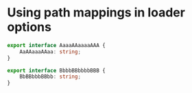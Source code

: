 # Using path mappings in loader options

```ts { "file": "<folder-a>/folder-a.ts", "symbol": "AaaaAAaaaaAAA" }
export interface AaaaAAaaaaAAA {
    AaAAaaaAAaa: string;
}
```

```ts { "file": "<folder-b>/folder-b.ts", "symbol": "BbbbBBbbbbBBB" }
export interface BbbbBBbbbbBBB {
    BbBBbbbBBbb: string;
}
```

